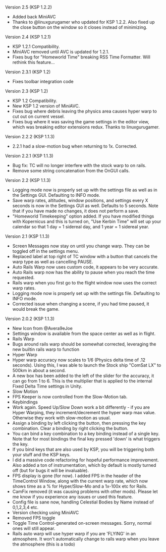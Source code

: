 Version 2.5 (KSP 1.2.2)
- Added back MiniAVC
- Thanks to @linuxgurugamer who updated for KSP 1.2.2. Also fixed up the close button on the window so it closes instead of minimizing.

Version 2.4 (KSP 1.2.1)

- KSP 1.2.1 Compatibility.
- MiniAVC removed until AVC is updated for 1.2.1.
- Fixes bug for "Homeworld Time" breaking RSS Time Formatter. Will rethink this feature...

Version 2.3.1 (KSP 1.2)
- Fixes toolbar integration code

Version 2.3 (KSP 1.2)

- KSP 1.2 Compatibility.
- New KSP 1.2 version of MiniAVC.
- Fixes bug where debris leaving the physics area causes hyper warp to cut out on current vessel.
- Fixes bug where it was saving the game settings in the editor view, which was breaking editor extensions redux. Thanks to linuxgurugamer.

Version 2.2.2 (KSP 1.1.3)
- 2.2.1 had a slow-motion bug when returning to 1x. Corrected.

Version 2.2.1 (KSP 1.1.3)
- Bug fix: TC will no longer interfere with the stock warp to on rails.
- Remove some string concatenation from the OnGUI calls.

Version 2.2 (KSP 1.1.3)

- Logging mode now is properly set up with the settings file as well as in the Settings GUI. Defaulting to INFO mode.
- Save warp rates, altitudes, window positions, and settings every X seconds is now in the Settings GUI as well. Defaults to 5 seconds. Note that if you have made no changes, it does not perform a save.
- "Homeworld Timekeeping" option added. If you have modified things with Kopernicus and this is turned on, "Use Kerbin Time" will set up your calendar so that 1 day = 1 sidereal day, and 1 year = 1 sidereal year.

Version 2.1 (KSP 1.1.3)

- Screen Messages now stay on until you change warp. They can be toggled off in the settings menu.
- Replaced label at top right of TC window with a button that cancels the warp type as well as cancelling PAUSE.
- Auto Rails Warp now uses custom code, it appears to be very accurate.
- Auto Rails warp now has the ability to pause when you reach the time requested.
- Rails warp when you first go to the flight window now uses the correct warp rates.
- Logging mode now is properly set up with the settings file. Defaulting to INFO mode.
- Corrected issue when changing a scene, if you had time paused, it would break the game.


Version 2.0.2 (KSP 1.1.3)

- New Icon from @Avera9eJoe
- Settings window is available from the space center as well as in flight.
- Rails Warp
 - Bugs around rails warp should be somewhat corrected, leveraging the new builtin rails warp to function
- Hyper Warp
 - Hyper warp accuracy now scales to 1/6 (Physics delta time of .12 seconds). Using this, I was able to launch the Stock ship "ComSat LX" to 500km in about a second.
 - A new box has been added to the left of the slider for the accuracy, it can go from 1 to 6. This is the multiplier that is applied to the internal Fixed Delta Time settings in Unity.
- Slow Motion
 - FPS Keeper is now controlled from the Slow-Motion tab.
- Keybindings
 - Work again. Speed Up/Slow Down work a bit differently - if you are Hyper Warping, they increment/decrement the hyper warp max value. Otherwise they work with slow-motion as usual.
 - Assign a binding by left clicking the button, then pressing the key combination. Clear a binding by right clicking the button.
 - You can bind a key combination to a key binding instead of a single key. Note that for most bindings the final key pressed 'down' is what triggers the key.
 - If you bind keys that are also used by KSP, you will be triggering both your stuff and the KSP keys.
- I did a massive code refactoring for hopeful performance improvement. Also added a ton of instrumentation, which by default is mostly turned off (but for bugs it will be invaluable).
- FPS display is gone (for now). I added FPS in the header of the TimeControl Window, along with the current warp rate, which now shows time as a % for Hyper/Slow-Mo and a 1x-100x etc for Rails.
- CamFix removed (it was causing problems with other mods). Please let me know if you experience any issues or used this feature.
- Config file is sane now, handling Celestial Bodies by Name instead of 0,1,2,3,4 etc.
- Version checking using MiniAVC
- Removed FPS toggle
- Toggle Time Control-generated on-screen messages. Sorry, normal ones will still appear.
- Rails auto warp will use hyper warp if you are 'FLYING' in an atmosphere. It won't automatically change to rails warp when you leave the atmosphere (this is a todo)
